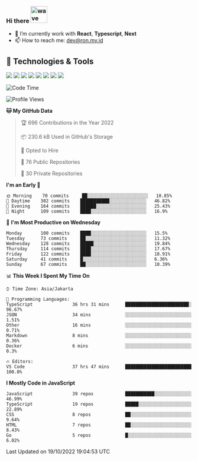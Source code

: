 ### Hi there <img src="https://i.ibb.co/q0Hx1KK/wave.gif" alt="wave" width="45px">

- 🌱 I’m currently work with **React**, **Typescript**, **Next**
- 📫 How to reach me: dev@ron.my.id

## 🔧 Technologies & Tools

![](https://img.shields.io/badge/OS-Linux-informational?style=flat&logo=linux&logoColor=white&color=2bbc8a)
![](https://img.shields.io/badge/OS-Windows-informational?style=flat&logo=windows&logoColor=white&color=2bbc8a)
![](https://img.shields.io/badge/Code-JavaScript-informational?style=flat&logo=javascript&logoColor=white&color=2bbc8a)
![](https://img.shields.io/badge/Code-Golang-informational?style=flat&logo=go&logoColor=white&color=2bbc8a)
![](https://img.shields.io/badge/Code-React-informational?style=flat&logo=react&logoColor=white&color=2bbc8a)
![](https://img.shields.io/badge/Code-Next-informational?style=flat&logo=next.js&logoColor=white&color=2bbc8a)
![](https://img.shields.io/badge/Shell-Bash-informational?style=flat&logo=gnu-bash&logoColor=white&color=2bbc8a)
![](https://img.shields.io/badge/Tools-Docker-informational?style=flat&logo=docker&logoColor=white&color=2bbc8a)

<!--START_SECTION:waka-->
![Code Time](http://img.shields.io/badge/Code%20Time-503%20hrs%2036%20mins-blue)

![Profile Views](http://img.shields.io/badge/Profile%20Views-2-blue)

**🐱 My GitHub Data** 

> 🏆 696 Contributions in the Year 2022
 > 
> 📦 230.6 kB Used in GitHub's Storage 
 > 
> 💼 Opted to Hire
 > 
> 📜 76 Public Repositories 
 > 
> 🔑 30 Private Repositories  
 > 
**I'm an Early 🐤** 

```text
🌞 Morning    70 commits     ██░░░░░░░░░░░░░░░░░░░░░░░   10.85% 
🌆 Daytime    302 commits    ███████████░░░░░░░░░░░░░░   46.82% 
🌃 Evening    164 commits    ██████░░░░░░░░░░░░░░░░░░░   25.43% 
🌙 Night      109 commits    ████░░░░░░░░░░░░░░░░░░░░░   16.9%

```
📅 **I'm Most Productive on Wednesday** 

```text
Monday       100 commits    ████░░░░░░░░░░░░░░░░░░░░░   15.5% 
Tuesday      73 commits     ██░░░░░░░░░░░░░░░░░░░░░░░   11.32% 
Wednesday    128 commits    █████░░░░░░░░░░░░░░░░░░░░   19.84% 
Thursday     114 commits    ████░░░░░░░░░░░░░░░░░░░░░   17.67% 
Friday       122 commits    ████░░░░░░░░░░░░░░░░░░░░░   18.91% 
Saturday     41 commits     █░░░░░░░░░░░░░░░░░░░░░░░░   6.36% 
Sunday       67 commits     ██░░░░░░░░░░░░░░░░░░░░░░░   10.39%

```


📊 **This Week I Spent My Time On** 

```text
⌚︎ Time Zone: Asia/Jakarta

💬 Programming Languages: 
TypeScript               36 hrs 31 mins      ████████████████████████░   96.67% 
JSON                     34 mins             ░░░░░░░░░░░░░░░░░░░░░░░░░   1.51% 
Other                    16 mins             ░░░░░░░░░░░░░░░░░░░░░░░░░   0.71% 
Markdown                 8 mins              ░░░░░░░░░░░░░░░░░░░░░░░░░   0.36% 
Docker                   6 mins              ░░░░░░░░░░░░░░░░░░░░░░░░░   0.3%

🔥 Editors: 
VS Code                  37 hrs 47 mins      █████████████████████████   100.0%

```

**I Mostly Code in JavaScript** 

```text
JavaScript               39 repos            ███████████░░░░░░░░░░░░░░   46.99% 
TypeScript               19 repos            █████░░░░░░░░░░░░░░░░░░░░   22.89% 
CSS                      8 repos             ██░░░░░░░░░░░░░░░░░░░░░░░   9.64% 
HTML                     7 repos             ██░░░░░░░░░░░░░░░░░░░░░░░   8.43% 
Go                       5 repos             █░░░░░░░░░░░░░░░░░░░░░░░░   6.02%

```



 Last Updated on 19/10/2022 19:04:53 UTC
<!--END_SECTION:waka-->
